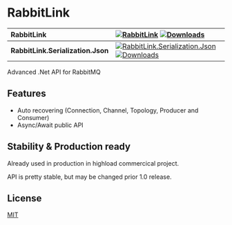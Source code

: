 # RabbitLink
| **RabbitLink** | [![RabbitLink](https://img.shields.io/nuget/v/RabbitLink.svg)](https://www.nuget.org/packages/RabbitLink) [![Downloads](https://img.shields.io/nuget/dt/RabbitLink.svg)](https://www.nuget.org/packages/RabbitLink) |
|:-|:-|
| **RabbitLink.Serialization.Json** | [![RabbitLink.Serialization.Json](https://img.shields.io/nuget/v/RabbitLink.Serialization.Json.svg)](https://www.nuget.org/packages/RabbitLink.Serialization.Json) [![Downloads](https://img.shields.io/nuget/dt/RabbitLink.Serialization.Json.svg)](https://www.nuget.org/packages/RabbitLink.Serialization.Json) |

Advanced .Net API for RabbitMQ

## Features
* Auto recovering (Connection, Channel, Topology, Producer and Consumer)
* Async/Await public API

## Stability & Production ready
Already used in production in highload commercical project.

API is pretty stable, but may be changed prior 1.0 release.

## License
[MIT](LICENCE)
